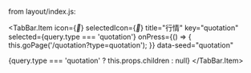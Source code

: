 from layout/index.js:


<TabBar.Item
icon={<i className="iconfont">&#xe648;</i>}
selectedIcon={<i className="iconfont selected">&#xe648;</i>}
title="行情"
key="quotation"
selected={query.type === 'quotation'}
onPress={() => {
  this.goPage('/quotation?type=quotation');
}}
data-seed="quotation"
>
{query.type === 'quotation' ? this.props.children : null}
</TabBar.Item>
